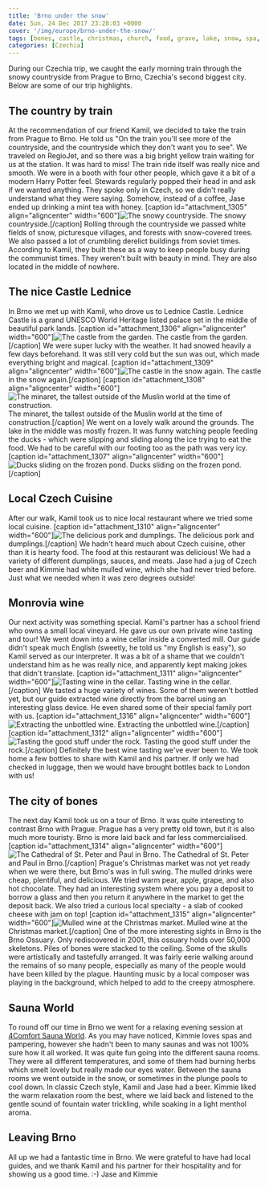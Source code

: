 ```yaml
---
title: 'Brno under the snow'
date: Sun, 24 Dec 2017 23:28:03 +0000
cover: '/img/europe/brno-under-the-snow/'
tags: [bones, castle, christmas, church, food, grave, lake, snow, spa, train, vineyard, wine]
categories: [Czechia]
---
```


During our Czechia trip, we caught the early morning train through the snowy countryside from Prague to Brno, Czechia's second biggest city. Below are some of our trip highlights.

The country by train
--------------------

At the recommendation of our friend Kamil, we decided to take the train from Prague to Brno. He told us "On the train you'll see more of the countryside, and the countryside which they don't want you to see". We traveled on RegioJet, and so there was a big bright yellow train waiting for us at the station. It was hard to miss! The train ride itself was really nice and smooth. We were in a booth with four other people, which gave it a bit of a modern Harry Potter feel. Stewards regularly popped their head in and ask if we wanted anything. They spoke only in Czech, so we didn't really understand what they were saying. Somehow, instead of a coffee, Jase ended up drinking a mint tea with honey. \[caption id="attachment_1305" align="aligncenter" width="600"\]![The snowy countryside.](http://coupleofkiwis.com/wp-content/uploads/2017/12/brno_country-600x338.jpg) The snowy countryside.\[/caption\] Rolling through the countryside we passed white fields of snow, picturesque villages, and forests with snow-covered trees. We also passed a lot of crumbling derelict buildings from soviet times. According to Kamil, they built these as a way to keep people busy during the communist times. They weren't built with beauty in mind. They are also located in the middle of nowhere.

The nice Castle Lednice
-----------------------

In Brno we met up with Kamil, who drove us to Lednice Castle. Lednice Castle is a grand UNESCO World Heritage listed palace set in the middle of beautiful park lands. \[caption id="attachment_1306" align="aligncenter" width="600"\]![The castle from the garden.](http://coupleofkiwis.com/wp-content/uploads/2017/12/brno_castle-600x338.jpg) The castle from the garden.\[/caption\] We were super lucky with the weather. It had snowed heavily a few days beforehand. It was still very cold but the sun was out, which made everything bright and magical. \[caption id="attachment_1309" align="aligncenter" width="600"\]![The castle in the snow again.](http://coupleofkiwis.com/wp-content/uploads/2017/12/brno_snow-600x338.jpg) The castle in the snow again.\[/caption\] \[caption id="attachment_1308" align="aligncenter" width="600"\]![The minaret, the tallest outside of the Muslin world at the time of construction.](http://coupleofkiwis.com/wp-content/uploads/2017/12/brno_minaret-600x338.jpg) The minaret, the tallest outside of the Muslin world at the time of construction.\[/caption\] We went on a lovely walk around the grounds. The lake in the middle was mostly frozen. It was funny watching people feeding the ducks - which were slipping and sliding along the ice trying to eat the food. We had to be careful with our footing too as the path was very icy. \[caption id="attachment_1307" align="aligncenter" width="600"\]![Ducks sliding on the frozen pond.](http://coupleofkiwis.com/wp-content/uploads/2017/12/brno_ducks-600x338.jpg) Ducks sliding on the frozen pond.\[/caption\]

Local Czech Cuisine
-------------------

After our walk, Kamil took us to nice local restaurant where we tried some local cuisine. \[caption id="attachment_1310" align="aligncenter" width="600"\]![The delicious pork and dumplings.](http://coupleofkiwis.com/wp-content/uploads/2017/12/brno_dumplings-600x338.jpg) The delicious pork and dumplings.\[/caption\] We hadn't heard much about Czech cuisine, other than it is hearty food. The food at this restaurant was delicious! We had a variety of different dumplings, sauces, and meats. Jase had a jug of Czech beer and Kimmie had white mulled wine, which she had never tried before. Just what we needed when it was zero degrees outside!

Monrovia wine
-------------

Our next activity was something special. Kamil's partner has a school friend who owns a small local vineyard. He gave us our own private wine tasting and tour! We went down into a wine cellar inside a converted mill. Our guide didn't speak much English (sweetly, he told us "my English is easy"), so Kamil served as our interpreter. It was a bit of a shame that we couldn't understand him as he was really nice, and apparently kept making jokes that didn't translate. \[caption id="attachment_1311" align="aligncenter" width="600"\]![Tasting wine in the cellar.](http://coupleofkiwis.com/wp-content/uploads/2017/12/brno_wine-600x338.jpg) Tasting wine in the cellar.\[/caption\] We tasted a huge variety of wines. Some of them weren't bottled yet, but our guide extracted wine directly from the barrel using an interesting glass device. He even shared some of their special family port with us. \[caption id="attachment_1316" align="aligncenter" width="600"\]![Extracting the unbottled wine.](http://coupleofkiwis.com/wp-content/uploads/2017/12/brno_extracting_wine-600x338.jpg) Extracting the unbottled wine.\[/caption\] \[caption id="attachment_1312" align="aligncenter" width="600"\]![Tasting the good stuff under the rock.](http://coupleofkiwis.com/wp-content/uploads/2017/12/brno_under_rock-600x338.jpg) Tasting the good stuff under the rock.\[/caption\] Definitely the best wine tasting we've ever been to. We took home a few bottles to share with Kamil and his partner. If only we had checked in luggage, then we would have brought bottles back to London with us!

The city of bones
-----------------

The next day Kamil took us on a tour of Brno. It was quite interesting to contrast Brno with Prague. Prague has a very pretty old town, but it is also much more touristy. Brno is more laid back and far less commercialised. \[caption id="attachment_1314" align="aligncenter" width="600"\]![The Cathedral of St. Peter and Paul in Brno.](http://coupleofkiwis.com/wp-content/uploads/2017/12/brno_church-600x338.jpg) The Cathedral of St. Peter and Paul in Brno.\[/caption\] Prague's Christmas market was not yet ready when we were there, but Brno's was in full swing. The mulled drinks were cheap, plentiful, and delicious. We tried warm pear, apple, grape, and also hot chocolate. They had an interesting system where you pay a deposit to borrow a glass and then you return it anywhere in the market to get the deposit back. We also tried a curious local specialty - a slab of cooked cheese with jam on top! \[caption id="attachment_1315" align="aligncenter" width="600"\]![Mulled wine at the Christmas market.](http://coupleofkiwis.com/wp-content/uploads/2017/12/brno_market-600x338.jpg) Mulled wine at the Christmas market.\[/caption\] One of the more interesting sights in Brno is the Brno Ossuary. Only rediscovered in 2001, this ossuary holds over 50,000 skeletons. Piles of bones were stacked to the ceiling. Some of the skulls were artistically and tastefully arranged. It was fairly eerie walking around the remains of so many people, especially as many of the people would have been killed by the plague. Haunting music by a local composer was playing in the background, which helped to add to the creepy atmosphere.

Sauna World
-----------

To round off our time in Brno we went for a relaxing evening session at [4Comfort Sauna World](http://www.4comfort.cz/). As you may have noticed, Kimmie loves spas and pampering, however she hadn't been to many saunas and was not 100% sure how it all worked. It was quite fun going into the different sauna rooms. They were all different temperatures, and some of them had burning herbs which smelt lovely but really made our eyes water. Between the sauna rooms we went outside in the snow, or sometimes in the plunge pools to cool down. In classic Czech style, Kamil and Jase had a beer. Kimmie liked the warm relaxation room the best, where we laid back and listened to the gentle sound of fountain water trickling, while soaking in a light menthol aroma.

Leaving Brno
------------

All up we had a fantastic time in Brno. We were grateful to have had local guides, and we thank Kamil and his partner for their hospitality and for showing us a good time. :-) Jase and Kimmie